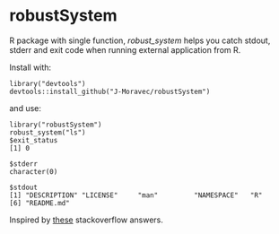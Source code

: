 # robustSystem
R package with single function, *robust_system* helps you catch stdout, stderr and exit code when running external application from R.

Install with:
```{r}
library("devtools")
devtools::install_github("J-Moravec/robustSystem")
```

and use:
```{r}
library("robustSystem")
robust_system("ls")
$exit_status
[1] 0

$stderr
character(0)

$stdout
[1] "DESCRIPTION" "LICENSE"     "man"         "NAMESPACE"   "R"          
[6] "README.md" 
```

Inspired by [these](http://stackoverflow.com/questions/7014081/capture-both-exit-status-and-output-from-a-system-call-in-r) stackoverflow answers.
